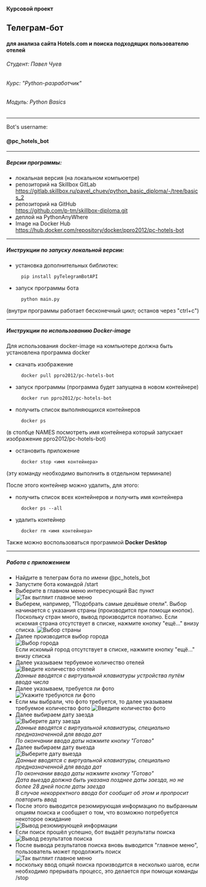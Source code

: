 #### Курсовой проект
## Телеграм-бот
#### для анализа сайта Hotels.com и поиска подходящих пользователю отелей

###### Студент: _Павел Чуев_
###### Курс: _"Python-разработчик"_
###### Модуль: _Python Basics_

---
Bot's username:

#### @pc_hotels_bot

---
##### Версии программы:
- локальная версия (на локальном компьюетре)
- репозиторий на Skillbox GitLab  
https://gitlab.skillbox.ru/pavel_chuev/python_basic_diploma/-/tree/basics_2
- репозиторий на GitHub  
https://github.com/p-tm/skillbox-diploma.git
- деплой на PythonAnyWhere
- Image на Docker Hub  
https://hub.docker.com/repository/docker/ppro2012/pc-hotels-bot

---
##### Инструкции по запуску локальной версии:
- установка дополнительных библиотек:  

        pip install pyTelegramBotAPI
- запуск программы бота  

        python main.py
(внутри программы работает бесконечный цикл; останов через "ctrl+c")

---
##### Инструкции по использованию Docker-image
Для использования docker-image на компьютере должна быть установлена программа docker
- скачать изображение  

        docker pull ppro2012/pc-hotels-bot
- запуск программы (программа будет запущена в новом контейнере) 

        docker run ppro2012/pc-hotels-bot
- получить список выполняющихся контейнеров  

        docker ps
(в столбце NAMES посмотреть имя контейнера который запускает изображение ppro2012/pc-hotels-bot)
- остановить приложение

        docker stop <имя контейнера>
(эту команду необходимо выполнить в отдельном терминале)  

После этого контейнер можно удалить, для этого:
- получить список всех контейнеров и получить имя контейнера

        docker ps --all
- удалить контейнер

        docker rm <имя контейнера>
Также можно воспользоваться программой **Docker Desktop**

---

##### Работа с приложением

- Найдите в телеграм бота по имени @pc_hotels_bot
- Запустите бота командой /start
- Выберите в главном меню интересующий Вас пункт  
![Так выгляит главное меню](img/bot-main-menu.jpg)  
- Выберем, например, "Подобрать самые дешёвые отели". 
Выбор начинается с указания страны (производится при помощи кнопок). Поскольку стран много, вывод производится поэтапно. Если искомая страна отсутствует в списке, нажмите кнопку "ещё..." внизу списка.
![Выбор страны](img/bot-select-country.jpg)  
- Далее производится выбор города  
![Выбор города](img/bot-select-city.jpg)  
Если искомый город отсутствует в списке, нажмите кнопку "ещё..." внизу списка
- Далее указываем тербуемое количество отелей  
![Введите количество отелей](img/bot-select-hotels-amount.jpg)  
*Данные вводятся с виртуальной клавиатуры устройства путём ввода числа*
- Далее указываем, требуется ли фото  
![Укажите требуются ли фото](img/bot-is-photo-required.jpg)  
- Если мы выбрали, что фото требуется, то далее указываем требуемое количество фото
![Введите количество фото](img/bot-select-photos-amount.jpg)  
- Далее выбираем дату заезда  
![Выберите дату заезда](img/bot-select-checkin-date.jpg)  
*Данные вводятся с виртуальной клавиатуры, специально предназначенной для ввода дат*  
*По окончании ввода даты нажмите кнопку "Готово"*
- Далее выбираем дату выезда  
![Выберите дату выезда](img/bot-select-checkout-date.jpg)  
*Данные вводятся с виртуальной клавиатуры, специально предназначенной для ввода дат*  
*По окончании ввода даты нажмите кнопку "Готово"*  
*Дата выезда должна быть указана позднее даты заезда, но не более 28 дней после даты заезда*  
*В случае некорректного ввода бот сообщит об этом и пропросит повторить ввод*
- После этого выводится резюмирующая информацию по выбранным опциям поиска
и сообщает о том, что возможно потребуется некоторое ожидание  
![Вывод резюмирующей информации](img/bot-show-summary.jpg)  
- Если поиск прошёл успешно, бот выдаёт результаты поиска  
![Вывод результатов поиска](img/bot-show-results.jpg)  
- После вывода результатов поиска вновь выводится "главное меню", пользователь может продолжить поиск  
![Так выгляит главное меню](img/bot-main-menu.jpg)  
- поскольку ввод опций поиска производится в несколько шагов, если необходимо прерывать процесс, это делается при помощи команды /stop














